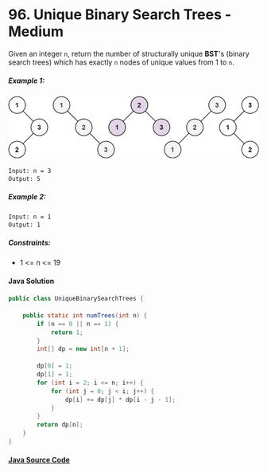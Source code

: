 # 96. Unique Binary Search Trees - Medium


Given an integer ```n```, return the number of structurally unique <b>BST</b>'s (binary search trees) which has exactly ```n``` nodes of unique values from 1 to ```n```.
 

##### Example 1:
![](96_sample_01.jpeg)

```
Input: n = 3
Output: 5
```

##### Example 2:

```
Input: n = 1
Output: 1
```

##### Constraints:

- 1 <= n <= 19

#### Java Solution
```java
public class UniqueBinarySearchTrees {

    public static int numTrees(int n) {
        if (n == 0 || n == 1) {
            return 1;
        }
        int[] dp = new int[n + 1];

        dp[0] = 1;
        dp[1] = 1;
        for (int i = 2; i <= n; i++) {
            for (int j = 0; j < i; j++) {
                dp[i] += dp[j] * dp[i - j - 1];
            }
        }
        return dp[n];
    }
}
```

#### [Java Source Code](../../../src/main/java/com/algorithm/dynamicprogramming/UniqueBinarySearchTrees.java)